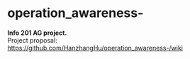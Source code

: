 # operation_awareness-
**Info 201 AG project.**    
Project proposal: https://github.com/HanzhangHu/operation_awareness-/wiki
